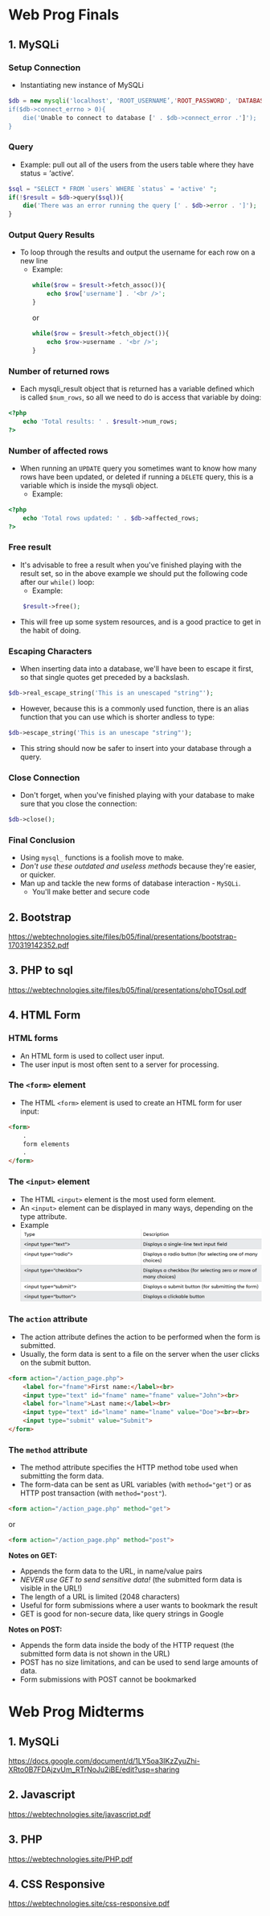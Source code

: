# Web Prog Finals

## 1. MySQLi

### Setup Connection
- Instantiating new instance of MySQLi
```php 
$db = new mysqli('localhost', 'ROOT_USERNAME’,'ROOT_PASSWORD', 'DATABASE');
if($db->connect_errno > 0){
    die('Unable to connect to database [' . $db->connect_error .']');
}
```

### Query
- Example: pull out all of the users from the users table where they have status = ‘active’.

```php
$sql = "SELECT * FROM `users` WHERE `status` = 'active' ";
if(!$result = $db->query($sql)){
    die('There was an error running the query [' . $db->error . ']');
}
```

### Output Query Results
- To loop through the results and output the username for each row on a new line
  - Example:
    ```php
    while($row = $result->fetch_assoc()){
        echo $row['username'] . '<br />';
    }
    ```
    or 
    ```php
    while($row = $result->fetch_object()){
        echo $row->username . '<br />';
    }
    ```

### Number of returned rows
- Each mysqli_result object that is returned has a variable defined which is called ```$num_rows```, so all we need to do is access that variable by doing:

```php
<?php
    echo 'Total results: ' . $result->num_rows;
?>
```

### Number of affected rows
- When running an ```UPDATE``` query you sometimes want to know how many rows have been updated, or deleted if running a ```DELETE``` query, this is a variable which is inside the mysqli object.
  - Example:
```php
<?php
    echo 'Total rows updated: ' . $db->affected_rows;
?>
```

### Free result

- It's advisable to free a result when you've finished playing with the result set, so in the above example we should put the following code after our ```while()``` loop:
  - Example:
```php
    $result->free();
```
- This will free up some system resources, and is a good practice to get in the habit of doing.

### Escaping Characters
- When inserting data into a database, we'll have been to escape it first, so that single quotes get preceded by a backslash.
```php
$db->real_escape_string('This is an unescaped "string"');
```
- However, because this is a commonly used function, there is an alias function that you can use which is shorter andless to type:
```php
$db->escape_string('This is an unescape "string"');
```
- This string should now be safer to insert into your database through a query.


### Close Connection

- Don't forget, when you've finished playing with your database to make sure that you close the connection:

```php
$db->close();
```

### Final Conclusion
- Using ```mysql_``` functions is a foolish move to make.
- *Don't use these outdated and useless methods* because they're easier, or quicker.
- Man up and tackle the new forms of database interaction - ```MySQLi```.
  - You'll make better and secure code



## 2. Bootstrap

https://webtechnologies.site/files/b05/final/presentations/bootstrap-170319142352.pdf

## 3. PHP to sql

https://webtechnologies.site/files/b05/final/presentations/phpTOsql.pdf

## 4. HTML Form

### HTML forms
- An HTML form is used to collect user input. 
- The user input is most often sent to a server for processing.

### The ```<form>``` element
- The HTML ```<form>``` element is used to create an HTML form for user input:

```html
<form>
    .
    form elements
    .
</form>
```

### The ```<input>``` element
- The HTML ```<input>``` element is the most used form element.
- An ```<input>``` element can be displayed in many ways, depending on the type attribute.
- Example
![alt text](image.png)


### The ```action``` attribute
- The action attribute defines the action to be performed when the form is submitted. 
- Usually, the form data is sent to a file on the server when the user clicks on the submit button.

```html
<form action="/action_page.php">
    <label for="fname">First name:</label><br>
    <input type="text" id="fname" name="fname" value="John"><br>
    <label for="lname">Last name:</label><br>
    <input type="text" id="lname" name="lname" value="Doe"><br><br>
    <input type="submit" value="Submit">
</form>
```


### The ```method``` attribute
- The method attribute specifies the HTTP method tobe used when submitting the form data.
- The form-data can be sent as URL variables (with ```method="get"```) or as HTTP post transaction (with ```method="post"```).

```html
<form action="/action_page.php" method="get">
```
or
```html
<form action="/action_page.php" method="post">
```

**Notes on GET:**
- Appends the form data to the URL, in name/value pairs
- *NEVER use GET to send sensitive data!* (the submitted form data is
visible in the URL!)
- The length of a URL is limited (2048 characters)
- Useful for form submissions where a user wants to bookmark the result
- GET is good for non-secure data, like query strings in Google

**Notes on POST:**
- Appends the form data inside the body of the HTTP request (the
submitted form data is not shown in the URL)
- POST has no size limitations, and can be used to send large amounts of data.
- Form submissions with POST cannot be bookmarked


# Web Prog Midterms

## 1. MySQLi
https://docs.google.com/document/d/1LY5oa3IKzZyuZhi-XRto0B7FDAjzvUm_RTrNoJu2iBE/edit?usp=sharing

## 2. Javascript
https://webtechnologies.site/javascript.pdf

## 3. PHP
https://webtechnologies.site/PHP.pdf

## 4. CSS Responsive
https://webtechnologies.site/css-responsive.pdf
